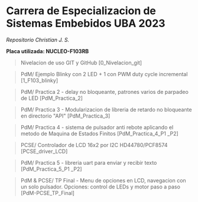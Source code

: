
# Carrera de Especializacion de Sistemas Embebidos UBA 2023  

_Repositorio Christian J. S._  

**Placa utilizada: NUCLEO-F103RB**  


> Nivelacion de uso GIT y GitHub [0_Nivelacion_git]  

> PdM/ Ejemplo Blinky con 2 LED + 1 con PWM duty cycle incremental [1_F103_blinky]  

> PdM/ Practica 2 - delay no bloqueante, patrones varios de parpadeo de LED [PdM_Practica_2]  

> PdM/ Practica 3 - Modularizacion de libreria de retardo no bloqueante en directorio "API" [PdM_Practica_3]  

> PdM/ Practica 4 - sistema de pulsador anti rebote aplicando el metodo de Maquina de Estados Finitos [PdM_Practica_4_P1 _P2]  

> PCSE/ Controlador de LCD 16x2 por I2C HD44780/PCF8574 [PCSE_driver_LCD]  

> PdM/ Practica 5 - libreria uart para enviar y recibir texto [PdM_Practica_5_P1 _P2]  

> PdM & PCSE/ TP Final - Menu de opciones en LCD, navegacion con un solo pulsador. Opciones: control de LEDs y motor paso a paso [PdM-PCSE_TP_Final]  

